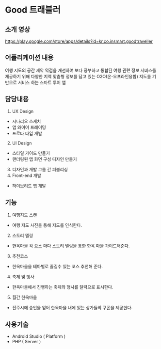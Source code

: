# Good 트래블러
## 소개 영상
https://play.google.com/store/apps/details?id=kr.co.insmart.goodtraveller
## 어플리케이션 내용
여행 지도의 공간 제약 약점을 개선하여 보다 풍부하고 통합된 여행 관련 정보 서비스를 제공하기 위해 다양한 지역 맞춤형 정보를 담고 있는 O2O(온-오프라인융합) 지도를 기반으로 서비스 하는 스마트 투어 앱

## 담당내용
1) UX Design
- 시나리오 스케치
- 앱 와이어 프레이밍
- 프로타 타입 개발
2) UI Design
- 스타일 가이드 만들기
- 랜더링된 앱 화면 구성 디자인 만들기
3) 디자인과 개발 그룹 간 퍼블리싱
4) Front-end 개발
- 하이브리드 앱 개발

## 기능
1) 여행지도 스캔
- 여행 지도 사진을 통해 지도를 인식한다.
2) 스토리 텔링
- 한옥마을 각 요소 마다 스토리 텔링을 통한 한옥 마을 가이드해준다.
3) 추천코스
- 한옥마을을 테마별로 즐길수 있는 코스 추천해 준다.
4) 축제 및 행사
- 한옥마을에서 진행하는 축제와 행사를 달력으로 표시한다.
5) 월간 한옥마을
- 전주시에 승인을 얻어 한옥마을 내에 있는 상가들의 쿠폰을 제공한다.

## 사용기술
- Android Studio ( Platform )
- PHP ( Server )
